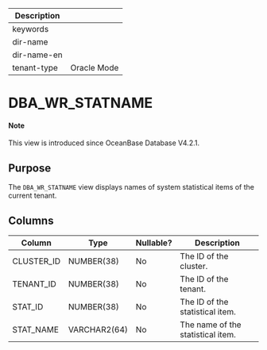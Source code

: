| Description ||
|---|---|
| keywords ||
| dir-name ||
| dir-name-en ||
| tenant-type | Oracle Mode ||

# DBA_WR_STATNAME

<main id="notice" type='explain'>
  <h4>Note</h4>
  <p>This view is introduced since OceanBase Database V4.2.1. </p>
</main>

## Purpose

The `DBA_WR_STATNAME` view displays names of system statistical items of the current tenant. 

## Columns

| **Column** | **Type** | **Nullable?** | **Description** |
| --- | --- | --- | --- |
| CLUSTER_ID | NUMBER(38) | No | The ID of the cluster. |
| TENANT_ID | NUMBER(38) | No | The ID of the tenant. |
| STAT_ID | NUMBER(38) | No | The ID of the statistical item. |
| STAT_NAME | VARCHAR2(64) | No | The name of the statistical item. |
